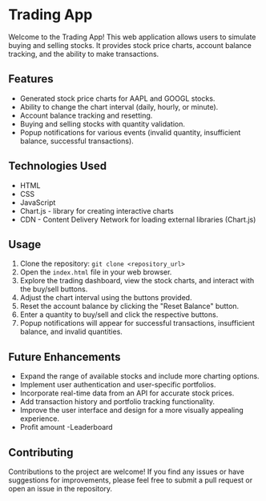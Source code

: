 

# Trading App

Welcome to the Trading App! This web application allows users to simulate buying and selling stocks. It provides stock price charts, account balance tracking, and the ability to make transactions.

## Features

- Generated stock price charts for AAPL and GOOGL stocks.
- Ability to change the chart interval (daily, hourly, or minute).
- Account balance tracking and resetting.
- Buying and selling stocks with quantity validation.
- Popup notifications for various events (invalid quantity, insufficient balance, successful transactions).

## Technologies Used

- HTML
- CSS
- JavaScript
- Chart.js - library for creating interactive charts
- CDN - Content Delivery Network for loading external libraries (Chart.js)

## Usage

1. Clone the repository: `git clone <repository_url>`
2. Open the `index.html` file in your web browser.
3. Explore the trading dashboard, view the stock charts, and interact with the buy/sell buttons.
4. Adjust the chart interval using the buttons provided.
5. Reset the account balance by clicking the "Reset Balance" button.
6. Enter a quantity to buy/sell and click the respective buttons.
7. Popup notifications will appear for successful transactions, insufficient balance, and invalid quantities.

## Future Enhancements

- Expand the range of available stocks and include more charting options.
- Implement user authentication and user-specific portfolios.
- Incorporate real-time data from an API for accurate stock prices.
- Add transaction history and portfolio tracking functionality.
- Improve the user interface and design for a more visually appealing experience.
- Profit amount
-Leaderboard

## Contributing

Contributions to the project are welcome! If you find any issues or have suggestions for improvements, please feel free to submit a pull request or open an issue in the repository.



